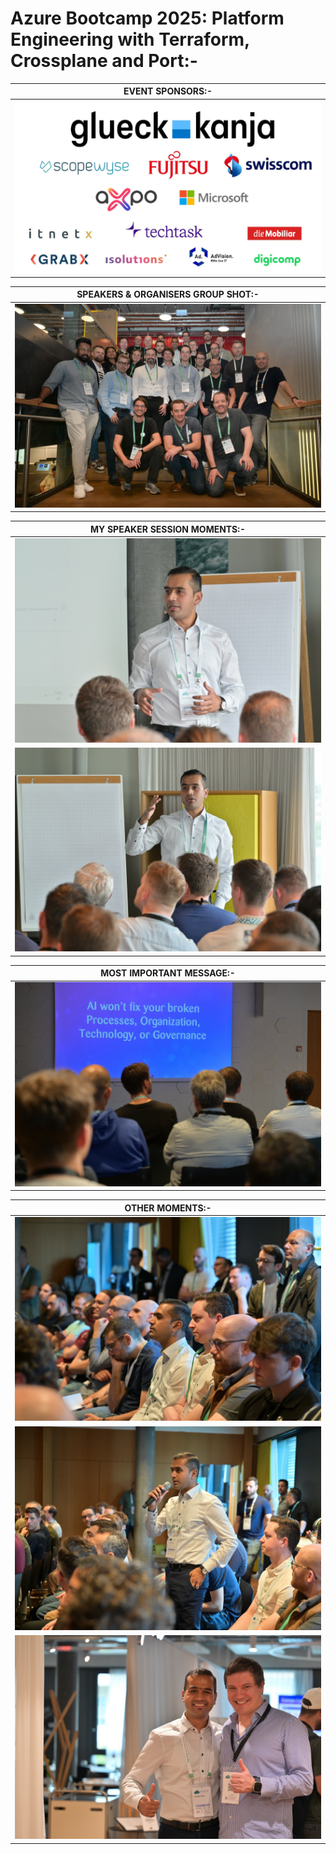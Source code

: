 # Azure Bootcamp 2025: Platform Engineering with Terraform, Crossplane and Port:-

| __EVENT SPONSORS:-__ |
| --------- |
| <img src="Az-Bootcamp-2025-Images/0-AM-Sponsor-abcs-2025.jpg"> |

| __SPEAKERS & ORGANISERS GROUP SHOT:-__ |
| --------- |
| <img src="Az-Bootcamp-2025-Images/1-AM-abcs-2025-.jpg"> |

| __MY SPEAKER SESSION MOMENTS:-__ |
| --------- |
| <img src="Az-Bootcamp-2025-Images/2-AM-abcs-2025.jpeg"> |
| <img src="Az-Bootcamp-2025-Images/3-AM-abcs-2025.jpeg"> |

| __MOST IMPORTANT MESSAGE:-__ |
| --------- |
| <img src="Az-Bootcamp-2025-Images/4-AM-abcs-2025.jpeg"> |

| __OTHER MOMENTS:-__ |
| --------- |
| <img src="Az-Bootcamp-2025-Images/5-AM-abcs-2025.jpeg"> |
| <img src="Az-Bootcamp-2025-Images/6-AM-abcs-2025.jpeg"> |
| <img src="Az-Bootcamp-2025-Images/7-AM-abcs-2025.jpeg"> |



